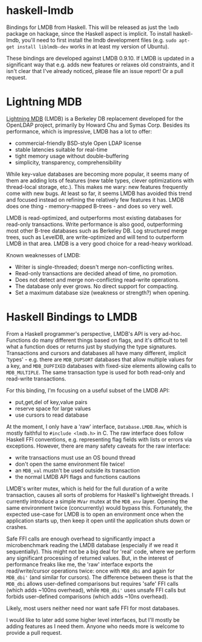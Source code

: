 haskell-lmdb
============

Bindings for LMDB from Haskell. This will be released as just the `lmdb` package on hackage, since the Haskell aspect is implicit. To install haskell-lmdb, you'll need to first install the lmdb development files (e.g. `sudo apt-get install liblmdb-dev` works in at least my version of Ubuntu). 

These bindings are developed against LMDB 0.9.10. If LMDB is updated in a significant way that e.g. adds new features or relaxes old constraints, and it isn't clear that I've already noticed, please file an issue report! Or a pull request. 

# Lightning MDB

[Lightning MDB](http://symas.com/mdb/) (LMDB) is a Berkeley DB replacement developed for the OpenLDAP project, primarily by Howard Chu and Symas Corp. Besides its performance, which is impressive, LMDB has a lot to offer: 

* commercial-friendly BSD-style Open LDAP license
* stable latencies suitable for real-time
* tight memory usage without double-buffering
* simplicity, transparency, comprehensibility

While key-value databases are becoming more popular, it seems many of them are adding lots of features (new table types, clever optimizations with thread-local storage, etc.). This makes me wary: new features frequently come with new bugs. At least so far, it seems LMDB has avoided this trend and focused instead on refining the relatively few features it has. LMDB does one thing - memory-mapped B-trees - and does so very well.

LMDB is read-optimized, and outperforms most existing databases for read-only transactions. Write performance is also good, outperforming most other B-tree databases such as Berkeley DB. Log structured merge trees, such as LevelDB, are write-optimized and will tend to outperform LMDB in that area. LMDB is a very good choice for a read-heavy workload.

Known weaknesses of LMDB:

* Writer is single-threaded; doesn't merge non-conflicting writes.
* Read-only transactions are decided ahead of time, no promotion.
* Does not detect and merge non-conflicting read-write operations.
* The database only ever grows. No direct support for compacting.
* Set a maximum database size (weakness or strength?) when opening.

# Haskell Bindings to LMDB

From a Haskell programmer's perspective, LMDB's API is very ad-hoc. Functions do many different things based on flags, and it's difficult to tell what a function does or returns just by studying the type signatures. Transactions and cursors and databases all have many different, implicit 'types' - e.g. there are `MDB_DUPSORT` databases that allow multiple values for a key, and `MDB_DUPFIXED` databases with fixed-size elements allowing calls to `MDB_MULTIPLE`. The same transaction type is used for both read-only and read-write transactions.

For this binding, I'm focusing on a useful subset of the LMDB API:

* put,get,del of key,value pairs
* reserve space for large values
* use cursors to read database

At the moment, I only have a 'raw' interface, `Database.LMDB.Raw`, which is mostly faithful to `#include <lmdb.h>` in C. The raw interface does follow Haskell FFI conventions, e.g. representing flag fields with lists or errors via exceptions. However, there are many safety caveats for the raw interface:

* write transactions must use an OS bound thread
* don't open the same environment file twice!
* an `MDB_val` mustn't be used outside its transaction
* the normal LMDB API flags and functions cautions

LMDB's writer mutex, which is held for the full duration of a write transaction, causes all sorts of problems for Haskell's lightweight threads. I currently introduce a simple `MVar` mutex at the `MDB_env` layer. Opening the same environment twice (concurrently) would bypass this. Fortunately, the expected use-case for LMDB is to open an environment once when the application starts up, then keep it open until the application shuts down or crashes.

Safe FFI calls are enough overhead to significantly impact a microbenchmark reading the LMDB database (especially if we read it sequentially). This might not be a big deal for 'real' code, where we perform any significant processing of returned values. But, in the interest of performance freaks like me, the 'raw' interface exports the read/write/cursor operations twice: once with `MDB_dbi` and again for `MDB_dbi'` (and similar for cursors). The difference between these is that the `MDB_dbi` allows user-defined comparisons but requires 'safe' FFI calls (which adds ~100ns overhead), while `MDB_dbi'` uses unsafe FFI calls but forbids user-defined comparisons (which adds ~10ns overhead). 

Likely, most users neither need nor want safe FFI for most databases.

I would like to later add some higher level interfaces, but I'll mostly be adding features as I need them. Anyone who needs more is welcome to provide a pull request. 



